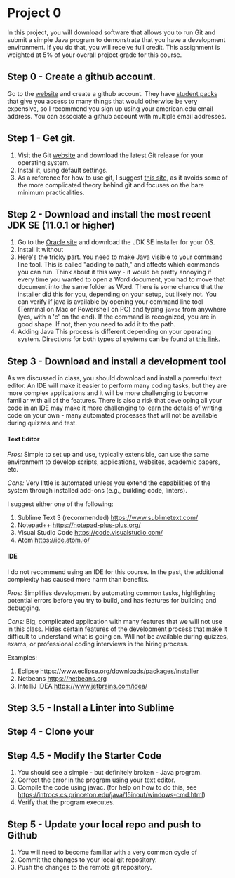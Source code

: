 # Project 0
In this project, you will download software that allows you to run Git and submit a simple Java program to demonstrate that you have a development environment. If you do that, you will receive full credit. This assignment is weighted at 5% of your overall project grade for this course.

## Step 0 - Create a github account.
Go to the <a href="https://github.com/">website</a> and create a github account. They have <a href="https://education.github.com/pack">student packs</a> that give you access to many things that would otherwise be very expensive, so I recommend you sign up using your american.edu email address. You can associate a github account with multiple email addresses.

## Step 1 - Get git.
1. Visit the Git <a href="https://git-scm.com/downloads">website</a> and download the latest Git release for your operating system.
1. Install it, using default settings.
1. As a reference for how to use git, I suggest <a href='http://codingdomain.com/git/'>this site</a>, as it avoids some of the more complicated theory behind git and focuses on the bare minimum practicalities.

## Step 2 - Download and install the most recent JDK SE (11.0.1 or higher)
1. Go to the <a href="https://www.oracle.com/technetwork/java/javase/downloads/jdk11-downloads-5066655.html">Oracle site</a> and download the JDK SE installer for your OS.
1. Install it without
1. Here's the tricky part. You need to make Java visible to your command line tool. This is called "adding to path," and affects which commands you can run. Think about it this way - it would be pretty annoying if every time you wanted to open a Word document, you had to move that document into the same folder as Word. There is some chance that the installer did this for you, depending on your setup, but likely not. You can verify if java is available by opening your command line tool (Terminal on Mac or Powershell on PC) and typing `javac` from anywhere (yes, with a 'c' on the end). If the command is recognized, you are in good shape. If not, then you need to add it to the path.
1. Adding Java This process is different depending on your operating system. Directions for both types of systems can be found at <a href='https://www.java.com/en/download/help/path.xml'>this link</a>.

## Step 3 - Download and install a development tool
As we discussed in class, you should download and install a powerful text editor. An IDE will make it easier to perform many coding tasks, but they are more complex applications and it will be more challenging to become familiar with all of the features. There is also a risk that developing all your code in an IDE may make it more challenging to learn the details of writing code on your own - many automated processes that will not be available during quizzes and test.

#### Text Editor
*Pros:* Simple to set up and use, typically extensible, can use the same environment to develop scripts, applications, websites, academic papers, etc.

*Cons:* Very little is automated unless you extend the capabilities of the system through installed add-ons (e.g., building code, linters).

I suggest either one of the following:

1. Sublime Text 3 (recommended) https://www.sublimetext.com/
1. Notepad++ https://notepad-plus-plus.org/
1. Visual Studio Code https://code.visualstudio.com/
1. Atom https://ide.atom.io/

#### IDE

I do not recommend using an IDE for this course. In the past, the additional complexity has caused more harm than benefits.

*Pros:* Simplifies development by automating common tasks, highlighting potential errors before you try to build, and has features for building and debugging.

*Cons:* Big, complicated application with many features that we will not use in this class. Hides certain features of the development process that make it difficult to understand what is going on. Will not be available during quizzes, exams, or professional coding interviews in the hiring process.

Examples:

1. Eclipse https://www.eclipse.org/downloads/packages/installer
1. Netbeans https://netbeans.org
1. IntelliJ IDEA https://www.jetbrains.com/idea/

## Step 3.5 - Install a Linter into Sublime

## Step 4 - Clone your

## Step 4.5 - Modify the Starter Code
1. You should see a simple - but definitely broken - Java program.
1. Correct the error in the program using your text editor.
1. Compile the code using javac. (for help on how to do this, see https://introcs.cs.princeton.edu/java/15inout/windows-cmd.html)
1. Verify that the program executes.

## Step 5 - Update your local repo and push to Github
1. You will need to become familiar with a very common cycle of
1. Commit the changes to your local git repository.
1. Push the changes to the remote git repository.